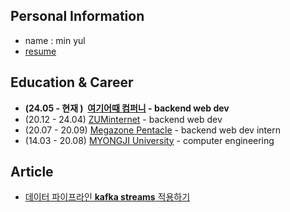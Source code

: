 ## Personal Information
- name : min yul
- [resume](https://freckle-brian-319.notion.site/dc3a416b5b0a46619c61771f818d9f82)

## Education & Career 
- **(24.05&nbsp;-&nbsp;현재&nbsp;) &nbsp;[여기어때 컴퍼니](https://gccompany.co.kr/) - backend web dev**
- (20.12 - 24.04) [ZUMinternet](https://zum.com/) - backend web dev
- (20.07 - 20.09) [Megazone Pentacle](https://www.pentacle.co.kr/#MAIN) - backend web dev intern
- (14.03 - 20.08) [MYONGJI University](https://www.mju.ac.kr/sites/mjukr/intro/intro.html) - computer engineering

## Article
- [데이터 파이프라인 **kafka streams** 적용하기](https://albbloomer.github.io/kafkastreams20231202/) 
